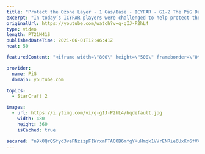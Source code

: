 ```yaml
---
title: "Protect the Ozone Layer - 1 Gas/Base - ICYFAR - G1-2 The PiG Daily #160"
excerpt: "In today’s ICYFAR players were challenged to help protect the ozone layer by reducing vespene emissions in the Koprulu Sector by 50%! They were allowed to only take 1 gas at each base and had to adapt to a much lower gas economy. \r \r ICYFAR is “I Cast Your Freakin Awesome Replays” where there’s a weekly"
originalUrl: https://youtube.com/watch?v=q-gIJ-P2hL4
type: video
length: PT21M41S
publishedDateTime: 2021-06-01T12:46:41Z
heat: 50

featuredContent: "<iframe width=\"800\" height=\"500\" frameborder=\"0\" src=\"https://www.youtube.com/embed/q-gIJ-P2hL4\" allow=\"accelerometer; autoplay; encrypted-media; gyroscope; picture-in-picture\" allowfullscreen></iframe>"

provider:
  name: PiG
  domain: youtube.com

topics:
  - StarCraft 2

images:
  - url: https://i.ytimg.com/vi/q-gIJ-P2hL4/hqdefault.jpg
    width: 480
    height: 360
    isCached: true

secured: "n9k0QrQSfyd3vePNzizpF1WrxmPTACOB6mfgY+uHmqk1VVrENRie6UxKn6fVAuym2ffuH7QChdJN4rahcrVq5XzhknsKAOatB7D1asTeiUeqoJBqGDdJPKNcvdJ3FYFwZpnTI8iQIYV4pt8fjqeUrW0iiJainCoYV9uT72/Ju1SvCYRTYmtORQgtePUHbB/rJf7xpcA+v5r0c1TFiGXufwSAMTKDxsjI+jDuMsxIPX5VNVVfgtVKJTFOy/4Pz6ZDQtScQKgnc4crgDnr3J56aObnZ44RaXMZUF7POsrsgBlLLIxewGnycHMaxSGY5+1oSrsH8m3sxkBRGBHeqg7RMCBRj1koQfSuzFj0zT7hUad4PxtZNFPUNF7gPu8hIVhpi13IN4u9O80Qj685dbLbgeU5UmWbv/wZBTDO/vLaM6M=;7FEziy/OzRopFcZICH/SkQ=="
---
```


